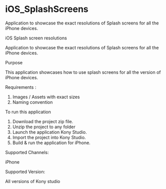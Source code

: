 # iOS_SplashScreens
Application to showcase the exact resolutions of Splash screens for all the iPhone devices.

iOS Splash screen resolutions

Application to showcase the exact resolutions of Splash screens for all the iPhone devices.

Purpose

This application showcases how to use splash screens for all the version of iPhone devices.

Requirements  :

1) Images / Assets with exact sizes                                                                         
2) Naming convention                                                                                                       

To run this application

1) Download the project zip file.                                                                                                    
2) Unzip the project to any folder                                                                                                   
3) Launch the application Kony Studio.    
4) Import the project into Kony Studio.                                                                                      
5) Build & run the application for iPhone.                                                                                            

Supported Channels:

iPhone 

Supported Version:

All versions of Kony studio
